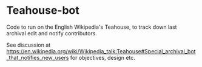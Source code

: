 # Teahouse-bot
Code to run on the English Wikipedia's Teahouse, to track down last archival edit and notify contributors.

See discussion at https://en.wikipedia.org/wiki/Wikipedia_talk:Teahouse#Special_archival_bot_that_notifies_new_users for objectives, design etc.
